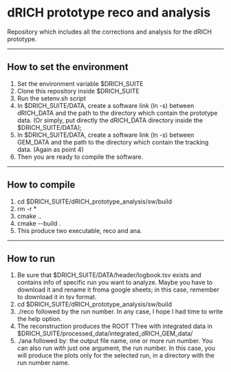 # dRICH prototype reco and analysis
Repository which includes all the corrections and analysis for the dRICH prototype.

* * *

## How to set the environment
1. Set the environment variable $DRICH_SUITE
2. Clone this repository inside $DRICH_SUITE
3. Run the setenv.sh script
4. In $DRICH_SUITE/DATA, create a software link (ln -s) between dRICH_DATA and the path to the directory which contain the prototype data. (Or simply, put directly the dRICH_DATA directory inside the $DRICH_SUITE/DATA);
5. In $DRICH_SUITE/DATA, create a software link (ln -s) between GEM_DATA and the path to the directory which contain the tracking data. (Again as point 4)
6. Then you are ready to compile the software.

* * *

## How to compile
1. cd $DRICH_SUITE/dRICH_prototype_analysis/sw/build
2. rm -r *
3. cmake ..
4. cmake --build .
5. This produce two executable, reco and ana.

* * *

## How to run
1. Be sure that $DRICH_SUITE/DATA/header/logbook.tsv exists and contains info of specific run you want to analyze. Maybe you have to download it and rename it froma google sheets; in this case, remember to download it in tsv format.
2. cd $DRICH_SUITE/dRICH_prototype_analysis/sw/build
3. ./reco followed by the run number. In any case, I hope I had time to write the help option.
4. The reconstruction produces the ROOT TTree with integrated data in $DRICH_SUITE/processed_data/integrated_dRICH_GEM_data/
5. ./ana followed by: the output file name, one or more run number. You can also run with just one argument, the run number. In this case, you will produce the plots only for the selected run, in a directory with the run number name.
